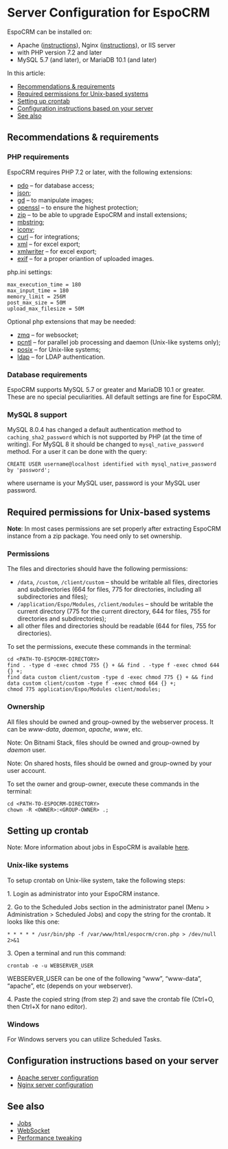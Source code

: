 # Server Configuration for EspoCRM

EspoCRM can be installed on:

* Apache ([instructions](apache-server-configuration.md)), Nginx ([instructions](nginx-server-configuration.md)), or IIS server
* with PHP version 7.2 and later
* MySQL 5.7 (and later), or MariaDB 10.1 (and later)

In this article:

* [Recommendations & requirements](#recommendations-requirements)
* [Required permissions for Unix-based systems](#required-permissions-for-unix-based-systems)
* [Setting up crontab](#setting-up-crontab)
* [Configuration instructions based on your server](#configuration-instructions-based-on-your-server)
* [See also](#see-also)


## Recommendations & requirements

### PHP requirements

EspoCRM requires PHP 7.2 or later, with the following extensions:

* [pdo](http://php.net/manual/en/book.pdo.php) – for database access;
* [json](http://php.net/manual/en/book.json.php);
* [gd](http://php.net/manual/en/book.image.php) – to manipulate images;
* [openssl](http://php.net/manual/en/book.openssl.php) – to ensure the highest protection;
* [zip](http://php.net/manual/en/book.zip.php) – to be able to upgrade EspoCRM and install extensions;
* [mbstring](http://php.net/manual/en/book.mbstring.php);
* [iconv](http://php.net/manual/en/book.iconv.php);
* [curl](http://php.net/manual/en/book.curl.php) – for integrations;
* [xml](http://php.net/manual/en/book.xml.php) – for excel export;
* [xmlwriter](http://php.net/manual/en/book.xmlwriter.php) – for excel export;
* [exif](http://php.net/manual/en/book.exif.php) – for a proper oriantion of uploaded images.

php.ini settings:

```
max_execution_time = 180
max_input_time = 180
memory_limit = 256M
post_max_size = 50M
upload_max_filesize = 50M
```

Optional php extensions that may be needed:

* [zmq](http://php.net/manual/en/book.zmq.php) – for websocket;
* [pcntl](http://php.net/manual/en/book.pcntl.php) – for parallel job processing and daemon (Unix-like systems only);
* [posix](http://php.net/manual/en/book.posix.php) – for Unix-like systems;
* [ldap](http://php.net/manual/en/book.ldap.php) – for LDAP authentication.


### Database requirements

EspoCRM supports MySQL 5.7 or greater and MariaDB 10.1 or greater. These are no special peculiarities. All default settings are fine for EspoCRM.

### MySQL 8 support

MySQL 8.0.4 has changed a default authentication method to `caching_sha2_password` which is not supported by PHP (at the time of writing). For MySQL 8 it should be changed to `mysql_native_password` method. For a user it can be done with the query:

```
CREATE USER username@localhost identified with mysql_native_password by 'password';
```
where username is your MySQL user, password is your MySQL user password.

## Required permissions for Unix-based systems

**Note**: In most cases permissions are set properly after extracting EspoCRM instance from a zip package. You need only to set ownership.

### Permissions

The files and directories should have the following permissions:

* `/data`, `/custom`, `/client/custom` – should be writable all files, directories and subdirectories (664 for files, 775 for directories, including all subdirectories and files);
* `/application/Espo/Modules`, `/client/modules` – should be writable the current directory (775 for the current directory, 644 for files, 755 for directories and subdirectories);
* all other files and directories should be readable (644 for files, 755 for directories).

To set the permissions, execute these commands in the terminal:

```
cd <PATH-TO-ESPOCRM-DIRECTORY>
find . -type d -exec chmod 755 {} + && find . -type f -exec chmod 644 {} +;
find data custom client/custom -type d -exec chmod 775 {} + && find data custom client/custom -type f -exec chmod 664 {} +;
chmod 775 application/Espo/Modules client/modules;
```

### Ownership

All files should be owned and group-owned by the webserver process. It can be *www-data*, *daemon*, *apache*, *www*, etc.

Note: On Bitnami Stack, files should be owned and group-owned by *daemon* user.

Note: On shared hosts, files should be owned and group-owned by your user account.

To set the owner and group-owner, execute these commands in the terminal:

```
cd <PATH-TO-ESPOCRM-DIRECTORY>
chown -R <OWNER>:<GROUP-OWNER> .;
```

## Setting up crontab

Note: More information about jobs in EspoCRM is available [here](jobs.md).

### Unix-like systems

To setup crontab on Unix-like system, take the following steps:

1\. Login as administrator into your EspoCRM instance.

2\. Go to the Scheduled Jobs section in the administrator panel (Menu > Administration > Scheduled Jobs) and copy the string for the crontab. It looks like this one:

```
* * * * * /usr/bin/php -f /var/www/html/espocrm/cron.php > /dev/null 2>&1
```

3\. Open a terminal and run this command:

```
crontab -e -u WEBSERVER_USER
```

WEBSERVER_USER can be one of the following “www”, “www-data”, “apache”, etc (depends on your webserver).

4\. Paste the copied string (from step 2) and save the crontab file (Ctrl+O, then Ctrl+X for nano editor).

### Windows

For Windows servers you can utilize Scheduled Tasks.

## Configuration instructions based on your server

* [Apache server configuration](apache-server-configuration.md)
* [Nginx server configuration](nginx-server-configuration.md)

## See also

* [Jobs](jobs.md)
* [WebSocket](websocket.md)
* [Performance tweaking](performance-tweaking.md)
